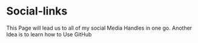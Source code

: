 # Social-links
This Page will lead us to all of my social Media Handles in one go.
Another Idea is to learn how to Use GitHub
